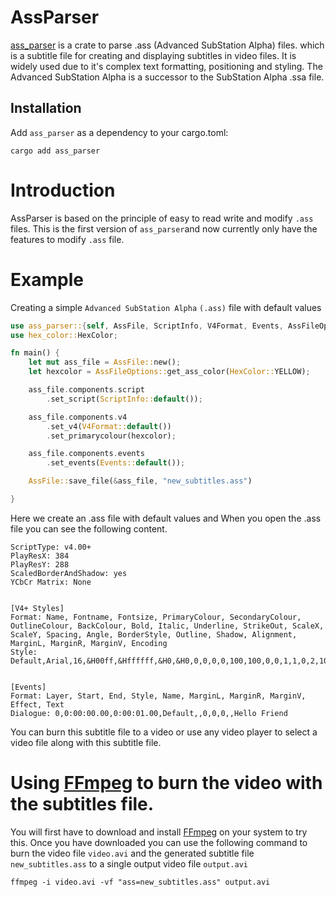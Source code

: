  # AssParser
 
 [ass_parser] is a crate to parse .ass (Advanced SubStation Alpha) files. which is a subtitle file for creating and displaying subtitles in video files. It is widely used due to it's complex text formatting, positioning and styling. The Advanced SubStation Alpha is a successor
 to the SubStation Alpha .ssa file.
 
 ## Installation
 
 Add `ass_parser` as a dependency to your cargo.toml:
 
  ```shell
  cargo add ass_parser
  ```
 # Introduction
 
 AssParser is based on the principle of easy to read write and modify `.ass` files. This is the first version of `ass_parser`and now currently only have the features to modify `.ass` file.
 
 # Example
 
 Creating a simple `Advanced SubStation Alpha` `(.ass)` file with default values

 ```rust
 use ass_parser::{self, AssFile, ScriptInfo, V4Format, Events, AssFileOptions};
 use hex_color::HexColor;
 
 fn main() {
     let mut ass_file = AssFile::new();
     let hexcolor = AssFileOptions::get_ass_color(HexColor::YELLOW);
 
     ass_file.components.script
         .set_script(ScriptInfo::default());
 
     ass_file.components.v4
         .set_v4(V4Format::default())
         .set_primarycolour(hexcolor);
 
     ass_file.components.events
         .set_events(Events::default());
 
     AssFile::save_file(&ass_file, "new_subtitles.ass")
 
 }
 
 ```
 Here we create an .ass file with default values and When you open the .ass file you can see the
 following content.
 ```
 ScriptType: v4.00+
 PlayResX: 384
 PlayResY: 288
 ScaledBorderAndShadow: yes
 YCbCr Matrix: None
 
 
 [V4+ Styles]
 Format: Name, Fontname, Fontsize, PrimaryColour, SecondaryColour, OutlineColour, BackColour, Bold, Italic, Underline, StrikeOut, ScaleX, ScaleY, Spacing, Angle, BorderStyle, Outline, Shadow, Alignment, MarginL, MarginR, MarginV, Encoding
 Style: Default,Arial,16,&H00ff,&Hffffff,&H0,&H0,0,0,0,0,100,100,0,0,1,1,0,2,10,10,10,1
 
 
 [Events]
 Format: Layer, Start, End, Style, Name, MarginL, MarginR, MarginV, Effect, Text
 Dialogue: 0,0:00:00.00,0:00:01.00,Default,,0,0,0,,Hello Friend
 ```

 You can burn this subtitle file to a video or use any video player to select a video file along
 with this subtitle file.

 # Using [FFmpeg] to burn the video with the subtitles file.

 You will first have to download and install [FFmpeg] on your system to try this. Once you have
 downloaded you can use the following command to burn the video file `video.avi` and the
 generated subtitle file `new_subtitles.ass` to a single output video file `output.avi`

 ```shell
 ffmpeg -i video.avi -vf "ass=new_subtitles.ass" output.avi
 ```
 
 [FFmpeg]: https://www.ffmpeg.org/about.html
 [ass_parser]: https://github.com/Aavtic/ass_parser



